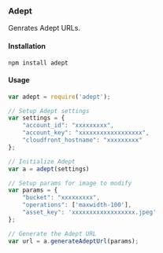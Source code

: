 ### Adept

Genrates Adept URLs.

#### Installation

    npm install adept

#### Usage

```js
var adept = require('adept');

// Setup Adept settings
var settings = {
    "account_id": "xxxxxxxxx",
    "account_key": "xxxxxxxxxxxxxxxxxx",
    "cloudfront_hostname": "xxxxxxxxx"
};

// Initialize Adept
var a = adept(settings)

// Setup params for image to modify
var params = {
    "bucket": "xxxxxxxxx",
    "operations": ['maxwidth-100'],
    "asset_key": 'xxxxxxxxxxxxxxxxxx.jpeg'
};

// Generate the Adept URL
var url = a.generateAdeptUrl(params);
```